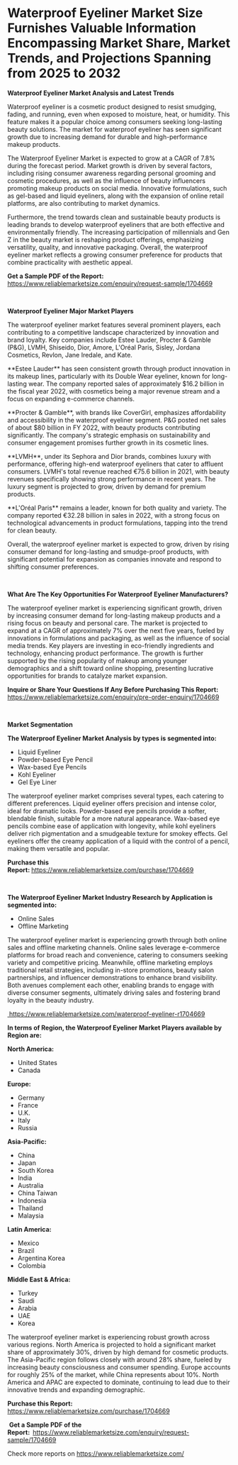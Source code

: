<p><h1>Waterproof Eyeliner Market Size Furnishes Valuable Information Encompassing Market Share, Market Trends, and Projections Spanning from 2025 to 2032</h1></p><p><strong>Waterproof Eyeliner Market Analysis and Latest Trends</strong></p>
<p><p>Waterproof eyeliner is a cosmetic product designed to resist smudging, fading, and running, even when exposed to moisture, heat, or humidity. This feature makes it a popular choice among consumers seeking long-lasting beauty solutions. The market for waterproof eyeliner has seen significant growth due to increasing demand for durable and high-performance makeup products. </p><p>The Waterproof Eyeliner Market is expected to grow at a CAGR of 7.8% during the forecast period. Market growth is driven by several factors, including rising consumer awareness regarding personal grooming and cosmetic procedures, as well as the influence of beauty influencers promoting makeup products on social media. Innovative formulations, such as gel-based and liquid eyeliners, along with the expansion of online retail platforms, are also contributing to market dynamics. </p><p>Furthermore, the trend towards clean and sustainable beauty products is leading brands to develop waterproof eyeliners that are both effective and environmentally friendly. The increasing participation of millennials and Gen Z in the beauty market is reshaping product offerings, emphasizing versatility, quality, and innovative packaging. Overall, the waterproof eyeliner market reflects a growing consumer preference for products that combine practicality with aesthetic appeal.</p></p>
<p><strong>Get a Sample PDF of the Report:&nbsp;</strong> <a href="https://www.reliablemarketsize.com/enquiry/request-sample/1704669?utm_campaign=1991&utm_medium=2&utm_source=Github&utm_content=ia&utm_term=08022025&utm_id=waterproof-eyeliner">https://www.reliablemarketsize.com/enquiry/request-sample/1704669</a></p>
<p>&nbsp;</p>
<p><strong>Waterproof Eyeliner Major Market Players</strong></p>
<p><p>The waterproof eyeliner market features several prominent players, each contributing to a competitive landscape characterized by innovation and brand loyalty. Key companies include Estee Lauder, Procter & Gamble (P&G), LVMH, Shiseido, Dior, Amore, L'Oréal Paris, Sisley, Jordana Cosmetics, Revlon, Jane Iredale, and Kate.</p><p>**Estee Lauder** has seen consistent growth through product innovation in its makeup lines, particularly with its Double Wear eyeliner, known for long-lasting wear. The company reported sales of approximately $16.2 billion in the fiscal year 2022, with cosmetics being a major revenue stream and a focus on expanding e-commerce channels.</p><p>**Procter & Gamble**, with brands like CoverGirl, emphasizes affordability and accessibility in the waterproof eyeliner segment. P&G posted net sales of about $80 billion in FY 2022, with beauty products contributing significantly. The company's strategic emphasis on sustainability and consumer engagement promises further growth in its cosmetic lines.</p><p>**LVMH**, under its Sephora and Dior brands, combines luxury with performance, offering high-end waterproof eyeliners that cater to affluent consumers. LVMH's total revenue reached €75.6 billion in 2021, with beauty revenues specifically showing strong performance in recent years. The luxury segment is projected to grow, driven by demand for premium products.</p><p>**L'Oréal Paris** remains a leader, known for both quality and variety. The company reported €32.28 billion in sales in 2022, with a strong focus on technological advancements in product formulations, tapping into the trend for clean beauty.</p><p>Overall, the waterproof eyeliner market is expected to grow, driven by rising consumer demand for long-lasting and smudge-proof products, with significant potential for expansion as companies innovate and respond to shifting consumer preferences.</p></p>
<p>&nbsp;</p>
<p><strong>What Are The Key Opportunities For Waterproof Eyeliner Manufacturers?</strong></p>
<p><p>The waterproof eyeliner market is experiencing significant growth, driven by increasing consumer demand for long-lasting makeup products and a rising focus on beauty and personal care. The market is projected to expand at a CAGR of approximately 7% over the next five years, fueled by innovations in formulations and packaging, as well as the influence of social media trends. Key players are investing in eco-friendly ingredients and technology, enhancing product performance. The growth is further supported by the rising popularity of makeup among younger demographics and a shift toward online shopping, presenting lucrative opportunities for brands to catalyze market expansion.</p></p>
<p><strong>Inquire or Share Your Questions If Any Before Purchasing This Report:</strong> <a href="https://www.reliablemarketsize.com/enquiry/pre-order-enquiry/1704669?utm_campaign=1991&utm_medium=2&utm_source=Github&utm_content=ia&utm_term=08022025&utm_id=waterproof-eyeliner">https://www.reliablemarketsize.com/enquiry/pre-order-enquiry/1704669</a></p>
<p>&nbsp;</p>
<p><strong>Market Segmentation</strong></p>
<p><strong>The Waterproof Eyeliner Market Analysis by types is segmented into:</strong></p>
<p><ul><li>Liquid Eyeliner</li><li>Powder-based Eye Pencil</li><li>Wax-based Eye Pencils</li><li>Kohl Eyeliner</li><li>Gel Eye Liner</li></ul></p>
<p><p>The waterproof eyeliner market comprises several types, each catering to different preferences. Liquid eyeliner offers precision and intense color, ideal for dramatic looks. Powder-based eye pencils provide a softer, blendable finish, suitable for a more natural appearance. Wax-based eye pencils combine ease of application with longevity, while kohl eyeliners deliver rich pigmentation and a smudgeable texture for smokey effects. Gel eyeliners offer the creamy application of a liquid with the control of a pencil, making them versatile and popular.</p></p>
<p><strong>Purchase this Report:&nbsp;</strong><a href="https://www.reliablemarketsize.com/purchase/1704669?utm_campaign=1991&utm_medium=2&utm_source=Github&utm_content=ia&utm_term=08022025&utm_id=waterproof-eyeliner">https://www.reliablemarketsize.com/purchase/1704669</a></p>
<p>&nbsp;</p>
<p><strong>The Waterproof Eyeliner Market Industry Research by Application is segmented into:</strong></p>
<p><ul><li>Online Sales</li><li>Offline Marketing</li></ul></p>
<p><p>The waterproof eyeliner market is experiencing growth through both online sales and offline marketing channels. Online sales leverage e-commerce platforms for broad reach and convenience, catering to consumers seeking variety and competitive pricing. Meanwhile, offline marketing employs traditional retail strategies, including in-store promotions, beauty salon partnerships, and influencer demonstrations to enhance brand visibility. Both avenues complement each other, enabling brands to engage with diverse consumer segments, ultimately driving sales and fostering brand loyalty in the beauty industry.</p></p>
<p><a href="https://www.reliablemarketsize.com/waterproof-eyeliner-r1704669?utm_campaign=1991&utm_medium=2&utm_source=Github&utm_content=ia&utm_term=08022025&utm_id=waterproof-eyeliner">&nbsp;https://www.reliablemarketsize.com/waterproof-eyeliner-r1704669</a></p>
<p><strong>In terms of Region, the Waterproof Eyeliner Market Players available by Region are:</strong></p>
<p>
    <p> <strong> North America: </strong>
        <ul>
            <li>United States</li>
            <li>Canada</li>
        </ul>
        </p> 
    <p> <strong> Europe: </strong>
        <ul>
            <li>Germany</li>
            <li>France</li>
            <li>U.K.</li>
            <li>Italy</li>
            <li>Russia</li>
        </ul>
        </p> 
    <p> <strong> Asia-Pacific: </strong>
        <ul>
            <li>China</li>
            <li>Japan</li>
            <li>South Korea</li>
            <li>India</li>
            <li>Australia</li>
            <li>China Taiwan</li>
            <li>Indonesia</li>
            <li>Thailand</li>
            <li>Malaysia</li>
        </ul>
        </p> 
    <p> <strong> Latin America: </strong>
        <ul>
            <li>Mexico</li>
            <li>Brazil</li>
            <li>Argentina Korea</li>
            <li>Colombia</li>
        </ul>
        </p> 
    <p> <strong> Middle East & Africa: </strong>
        <ul>
            <li>Turkey</li>
            <li>Saudi</li>
            <li>Arabia</li>
            <li>UAE</li>
            <li>Korea</li>
        </ul>
    </p>
    </p>
<p><p>The waterproof eyeliner market is experiencing robust growth across various regions. North America is projected to hold a significant market share of approximately 30%, driven by high demand for cosmetic products. The Asia-Pacific region follows closely with around 28% share, fueled by increasing beauty consciousness and consumer spending. Europe accounts for roughly 25% of the market, while China represents about 10%. North America and APAC are expected to dominate, continuing to lead due to their innovative trends and expanding demographic.</p></p>
<p><strong>Purchase this Report: </strong><a href="https://www.reliablemarketsize.com/purchase/1704669?utm_campaign=1991&utm_medium=2&utm_source=Github&utm_content=ia&utm_term=08022025&utm_id=waterproof-eyeliner">https://www.reliablemarketsize.com/purchase/1704669</a></p>
<p>&nbsp;<strong>Get a Sample PDF of the Report:&nbsp;&nbsp;</strong><a href="https://www.reliablemarketsize.com/enquiry/request-sample/1704669?utm_campaign=1991&utm_medium=2&utm_source=Github&utm_content=ia&utm_term=08022025&utm_id=waterproof-eyeliner">https://www.reliablemarketsize.com/enquiry/request-sample/1704669</a></p>
<p><strong></strong></p>
<p>Check more reports on <a href="https://www.reliablemarketsize.com/?utm_campaign=1991&utm_medium=2&utm_source=Github&utm_content=ia&utm_term=08022025&utm_id=waterproof-eyeliner">https://www.reliablemarketsize.com/</a></p>
